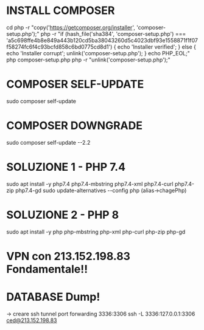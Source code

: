 # INSTALL COMPOSER
cd
php -r "copy('https://getcomposer.org/installer', 'composer-setup.php');"
php -r "if (hash_file('sha384', 'composer-setup.php') === 'a5c698ffe4b8e849a443b120cd5ba38043260d5c4023dbf93e1558871f1f07f58274fc6f4c93bcfd858c6bd0775cd8d1') { echo 'Installer verified'; } else { echo 'Installer corrupt'; unlink('composer-setup.php'); } echo PHP_EOL;"
php composer-setup.php
php -r "unlink('composer-setup.php');"

# COMPOSER SELF-UPDATE
sudo composer self-update
# COMPOSER DOWNGRADE
sudo composer self-update --2.2

# SOLUZIONE 1 - PHP 7.4
sudo apt install -y php7.4 php7.4-mbstring php7.4-xml php7.4-curl php7.4-zip php7.4-gd
sudo update-alternatives --config php (alias->chagePhp)

# SOLUZIONE 2 - PHP 8
sudo apt install -y php php-mbstring php-xml php-curl php-zip php-gd

# VPN con 213.152.198.83 Fondamentale!!

# DATABASE Dump!
-> creare ssh tunnel port forwarding 3336:3306
ssh -L 3336:127.0.0.1:3306 ced@213.152.198.83

